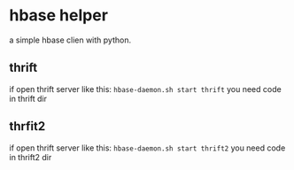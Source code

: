 # hbase helper
a simple hbase clien with python.
## thrift
if open thrift server like this:
`hbase-daemon.sh start thrift`
you need code in thrift dir


## thrfit2
if open thrift server like this:
`hbase-daemon.sh start thrift2`
you need code in thrift2 dir


